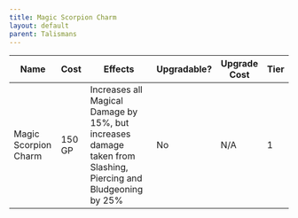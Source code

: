 ```yaml
---
title: Magic Scorpion Charm
layout: default
parent: Talismans
---
```


| Name                 | Cost  | Effects                                                                                                        | Upgradable? | Upgrade Cost | Tier |
| -------------------- | ----- | -------------------------------------------------------------------------------------------------------------- | ----------- | ------------ | ---- |
| Magic Scorpion Charm | 150 GP | Increases all Magical Damage by 15%, but increases damage taken from Slashing, Piercing and Bludgeoning by 25% | No          | N/A          | 1    |
